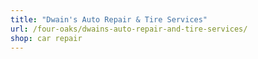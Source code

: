 ```yaml
---
title: "Dwain's Auto Repair & Tire Services"
url: /four-oaks/dwains-auto-repair-and-tire-services/
shop: car repair
---
```

